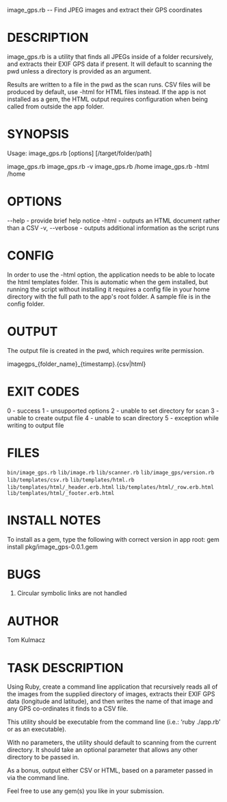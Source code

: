 image_gps.rb -- Find JPEG images and extract their GPS coordinates

# DESCRIPTION

image_gps.rb is a utility that finds all JPEGs inside of a folder recursively,
and extracts their EXIF GPS data if present. It will default to scanning the
pwd unless a directory is provided as an argument.

Results are written to a file in the pwd as the scan runs. CSV files will be
produced by default, use -html for HTML files instead. If the app is not
installed as a gem, the HTML output requires configuration when being called
from outside the app folder.


# SYNOPSIS

Usage: image_gps.rb [options] [/target/folder/path]

image_gps.rb
image_gps.rb -v
image_gps.rb /home
image_gps.rb -html /home


# OPTIONS

--help        - provide brief help notice
-html         - outputs an HTML document rather than a CSV
-v, --verbose - outputs additional information as the script runs


# CONFIG

In order to use the -html option, the application needs to be able to locate the
html templates folder. This is automatic when the gem installed, but running the
script without installing it requires a config file in your home directory with
the full path to the app's root folder. A sample file is in the config folder.


# OUTPUT

The output file is created in the pwd, which requires write permission.

  imagegps_{folder_name}_{timestamp}.{csv|html}


# EXIT CODES

0 - success
1 - unsupported options
2 - unable to set directory for scan
3 - unable to create output file
4 - unable to scan directory
5 - exception while writing to output file

# FILES

`bin/image_gps.rb`
`lib/image.rb`
`lib/scanner.rb`
`lib/image_gps/version.rb`
`lib/templates/csv.rb`
`lib/templates/html.rb`
`lib/templates/html/_header.erb.html`
`lib/templates/html/_row.erb.html`
`lib/templates/html/_footer.erb.html`

# INSTALL NOTES

To install as a gem, type the following with correct version in app root:
  gem install pkg/image_gps-0.0.1.gem


# BUGS

1. Circular symbolic links are not handled


# AUTHOR

Tom Kulmacz


# TASK DESCRIPTION

Using Ruby, create a command line application that recursively reads all of the
images from the supplied directory of images, extracts their EXIF GPS data
(longitude and latitude), and then writes the name of that image and any GPS
co-ordinates it finds to a CSV file.

This utility should be executable from the command line (i.e.: ‘ruby ./app.rb’
or as an executable).

With no parameters, the utility should default to scanning from the current
directory. It should take an optional parameter that allows any other directory
to be passed in.

As a bonus, output either CSV or HTML, based on a parameter passed in via the
command line.

Feel free to use any gem(s) you like in your submission.
